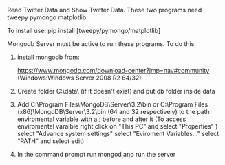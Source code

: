 Read Twitter Data and Show Twitter Data.
These two programs need tweepy pymongo matplotlib


To install use: pip install [tweepy/pymongo/matplotlib]

Mongodb Server must be active to run these programs.
To do this 

1) install mongodb from:


   https://www.mongodb.com/download-center?jmp=nav#community (Windows:Windows Server 2008 R2 64/32)
   
   
2) Create folder C:\data\ (if it doesn't exist) and put db folder inside data


3) Add C:\Program Files\MongoDB\Server\3.2\bin or C:\Program Files (x86)\MongoDB\Server\3.2\bin (64 and 32 respectively)
   to the path enviromental variable with a ; before and after it (To access enviromental varaible right click on "This PC" 
								   and select "Properties" ) select "Advance system settings"
								   select "Eviroment Variables..." select "PATH" and select edit)


4) In the command prompt run mongod and run the server
